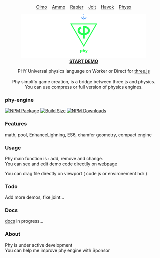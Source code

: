 <p align="center" style="display: flex; justify-content: center;">
	<a href="https://github.com/saharan/OimoPhysics/">Oimo</a>&nbsp;&nbsp;&nbsp;&nbsp;
	<a href="https://github.com/kripken/ammo.js">Ammo</a>&nbsp;&nbsp;&nbsp;&nbsp;
	<a href="https://github.com/dimforge/rapier.js">Rapier</a>&nbsp;&nbsp;&nbsp;&nbsp;
	<a href="https://github.com/jrouwe/JoltPhysics.js">Jolt</a>&nbsp;&nbsp;&nbsp;&nbsp;
	<a href="https://github.com/BabylonJS/Babylon.js">Havok</a>&nbsp;&nbsp;&nbsp;&nbsp;
	<a href="https://github.com/fabmax/physx-js-webidl">Physx</a>
</p>

<p align="center"><a href="https://lo-th.github.io/phy/"><img src="./assets/icons/phy_map.png" alt="START DEMO"/></a><br><a href="https://lo-th.github.io/phy/"><b>START DEMO</b></a></p>
<p align="center">
PHY Universal physics language on Worker or Direct for <a href="https://github.com/mrdoob/three.js">three.js</a><br><br>
Phy simplify game creation, is a bridge between three.js and physics.<br>
You can use compress or full version of physics engines.
</p>

### phy-engine

[![NPM Package][npm]][npm-url]
[![Build Size][build-size]][build-size-url]
[![NPM Downloads][npm-downloads]][npmtrends-url]

### Features

math, pool, EnhanceLighning, ES6, chamfer geometry, compact engine

### Usage

Phy main function is : add, remove and change.<br>
You can see and edit demo code directlly on [webpage](https://lo-th.github.io/phy/)

You can drag file directly on viewport ( code js or environement hdr ) 

### Todo

Add more demos, fixe joint...

### Docs

[docs](https://lo-th.github.io/phy/docs/index.html#manual/Welcome) in progress...

### About

Phy is under active development<br>
You can help me improve phy engine with Sponsor

[npm]: https://img.shields.io/npm/v/phy-engine
[npm-url]: https://www.npmjs.com/package/phy-engine
[build-size]: https://badgen.net/bundlephobia/minzip/phy-engine
[build-size-url]: https://bundlephobia.com/result?p=phy-engine
[npm-downloads]: https://img.shields.io/npm/dw/phy-engine
[npmtrends-url]: https://www.npmtrends.com/phy-engine